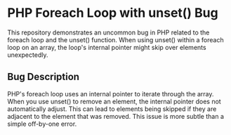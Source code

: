 # PHP Foreach Loop with unset() Bug
This repository demonstrates an uncommon bug in PHP related to the foreach loop and the unset() function. When using unset() within a foreach loop on an array, the loop's internal pointer might skip over elements unexpectedly.

## Bug Description
PHP's foreach loop uses an internal pointer to iterate through the array.  When you use unset() to remove an element, the internal pointer does not automatically adjust. This can lead to elements being skipped if they are adjacent to the element that was removed.   This issue is more subtle than a simple off-by-one error.